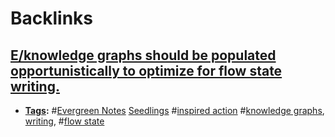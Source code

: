 
# Backlinks
## [E/knowledge graphs should be populated opportunistically to optimize for flow state writing.](<E/knowledge graphs should be populated opportunistically to optimize for flow state writing..md>)
- **[Tags](<Tags.md>):** #[Evergreen Notes](<Evergreen Notes.md>) [Seedlings](<Seedlings.md>) #[inspired action](<inspired action.md>) #[knowledge graphs](<knowledge graphs.md>), [writing](<writing.md>), #[flow state](<flow state.md>)

